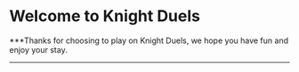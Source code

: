 # **Welcome to Knight Duels**

***Thanks for choosing to play on Knight Duels, we hope you have fun and enjoy your stay.
***
